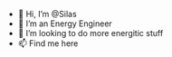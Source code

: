 - 👋 Hi, I’m @Silas
- 👀 I’m an Energy Engineer
- 💞️ I’m looking to do more energitic stuff
- 📫 Find me here

<!---
Silas is a ✨ special ✨ repository because its `README.md` (this file) appears on your GitHub profile.
You can click the Preview link to take a look at your changes.
--->
